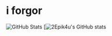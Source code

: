 # i forgor
![GitHub Stats](https://github-readme-stats.vercel.app/api?username=2Epik4u&theme=dark&show_icons=true)
[![2Epik4u's GitHub stats](https://github-readme-stats.vercel.app/api?username=2Epik4u)
